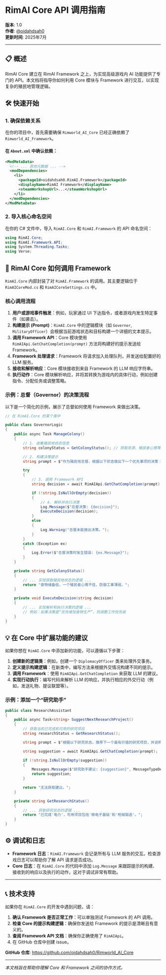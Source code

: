 # RimAI Core API 调用指南

**版本**: 1.0  
**作者**: [@oidahdsah0](https://github.com/oidahdsah0)  
**更新时间**: 2025年7月

---

## 📋 概述

RimAI Core 建立在 RimAI Framework 之上，为实现高级游戏内 AI 功能提供了专门的 API。本文档将指导你如何利用 Core 模块与 Framework 进行交互，以实现复杂的殖民地管理逻辑。

## 🛠️ 快速开始

### 1. 确保依赖关系

在你的项目中，首先需要确保 `Rimworld_AI_Core` 已经正确依赖了 `Rimworld_AI_Framework`。

#### 在 `About.xml` 中确认依赖：

```xml
<ModMetaData>
  <!-- ... 其他元数据 ... -->
  <modDependencies>
    <li>
      <packageId>oidahdsah0.RimAI.Framework</packageId>
      <displayName>RimAI Framework</displayName>
      <steamWorkshopUrl>...</steamWorkshopUrl>
    </li>
  </modDependencies>
</ModMetaData>
```

### 2. 导入核心命名空间

在你的 C# 文件中，导入 `RimAI.Core` 和 `RimAI.Framework` 的 API 命名空间：

```csharp
using RimAI.Core;
using RimAI.Framework.API;
using System.Threading.Tasks;
using Verse;
```

## 🎯 RimAI Core 如何调用 Framework

`RimAI.Core` 内部封装了对 `RimAI.Framework` 的调用。其主要逻辑位于 `RimAICoreMod.cs` 和 `RimAICoreSettings.cs` 中。

### 核心调用流程

1.  **用户或游戏事件触发**：例如，玩家通过 UI 下达指令，或者游戏内发生特定事件（如袭击）。
2.  **构建提示 (Prompt)**：`RimAI.Core` 中的逻辑模块（如 `Governor`, `MilitaryOfficer`）会根据当前游戏状态和目标构建一个详细的文本提示。
3.  **调用 Framework API**：Core 模块使用 `RimAIApi.GetChatCompletion(prompt)` 方法将构建好的提示发送给 Framework。
4.  **Framework 处理请求**：Framework 将请求加入处理队列，并发送给配置好的 LLM 服务。
5.  **接收和解析响应**：Core 模块接收到来自 Framework 的 LLM 响应字符串。
6.  **执行动作**：Core 模块解析响应，并将其转换为游戏内的具体行动，例如创建指令、分配任务或调整策略。

### 示例：总督（Governor）的决策流程

以下是一个简化的示例，展示了总督如何使用 Framework 来做出决策。

```csharp
// 在 RimAI.Core 的某个类中

public class GovernorLogic
{
    public async Task ManageColony()
    {
        // 1. 收集殖民地状态信息
        string colonyStatus = GetColonyStatus(); // 获取资源、殖民者心情等信息

        // 2. 构建决策提示
        string prompt = $"作为殖民地总督，根据以下状态做出下一个优先事项的决策：\n{colonyStatus}";

        try
        {
            // 3. 调用 Framework API
            string decision = await RimAIApi.GetChatCompletion(prompt);

            if (!string.IsNullOrEmpty(decision))
            {
                // 4. 解析并执行决策
                Log.Message($"总督决策: {decision}");
                ExecuteDecision(decision);
            }
            else
            {
                Log.Warning("总督未能做出决策。");
            }
        }
        catch (Exception ex)
        {
            Log.Error($"总督决策时发生错误: {ex.Message}");
        }
    }

    private string GetColonyStatus()
    {
        // ... 实现获取殖民地状态的逻辑 ...
        return "食物储备低，一个殖民者心情不佳，防御工事薄弱。";
    }

    private void ExecuteDecision(string decision)
    {
        // ... 实现解析和执行决策的逻辑 ...
        // 例如：如果决策是“优先增加食物生产”，则调整工作优先级
    }
}
```

## 💡 在 Core 中扩展功能的建议

如果你想在 `RimAI.Core` 中添加新的功能，可以遵循以下步骤：

1.  **创建新的逻辑类**：例如，创建一个 `DiplomacyOfficer` 类来处理外交事务。
2.  **定义提示构建逻辑**：在新类中，编写方法来根据外交情况构建不同的提示。
3.  **调用 Framework**：使用 `RimAIApi.GetChatCompletion` 来获取 LLM 的建议。
4.  **实现行动执行**：编写代码来解析 LLM 的响应，并执行相应的外交行动（例如，发送礼物、提议联盟等）。

### 示例：添加一个“研究助手”

```csharp
public class ResearchAssistant
{
    public async Task<string> SuggestNextResearchProject()
    {
        // 获取当前已完成和可用的研究项目
        string researchStatus = GetResearchStatus();

        string prompt = $"根据以下研究状态，推荐下一个最有价值的研究项目，并说明原因：\n{researchStatus}";

        string suggestion = await RimAIApi.GetChatCompletion(prompt);

        if (!string.IsNullOrEmpty(suggestion))
        {
            Messages.Message($"研究助手建议: {suggestion}", MessageTypeDefOf.PositiveEvent);
            return suggestion;
        }

        return "无法获取建议。";
    }

    private string GetResearchStatus()
    {
        // ... 获取研究状态的逻辑 ...
        return "已完成'电力'，可用项目包括'微电子基础'和'枪械锻造'。";
    }
}
```

## ⚙️ 调试和日志

-   **Framework 日志**：`RimAI.Framework` 会记录所有与 LLM 服务的交互。检查游戏日志可以帮助你了解 API 请求是否成功。
-   **Core 日志**：在 `RimAI.Core` 的代码中添加 `Log.Message` 来跟踪提示的构建、接收到的响应以及执行的动作，这对于调试非常有帮助。

---

## 📞 技术支持

如果你在 `RimAI.Core` 的开发中遇到问题，请：

1.  **确认 Framework 是否正常工作**：可以单独测试 Framework 的 API 调用。
2.  **检查 Core 的提示构建逻辑**：确保你发送给 Framework 的提示是清晰且有意义的。
3.  **查阅 Framework API 文档**：确保你正确使用了 `RimAIApi`。
4.  在 GitHub 仓库中创建 issue。

**GitHub 仓库**: https://github.com/oidahdsah0/Rimworld_AI_Core

---

*本文档旨在帮助你理解 Core 和 Framework 之间的协作方式。*
